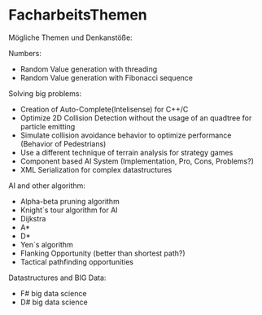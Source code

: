FacharbeitsThemen
=================

Mögliche Themen und Denkanstöße:

Numbers:
- Random Value generation with threading
- Random Value generation with Fibonacci sequence

Solving big problems:
- Creation of Auto-Complete(Intelisense) for C++/C
- Optimize 2D Collision Detection without the usage of an quadtree for particle emitting
- Simulate collision avoidance behavior to optimize performance (Behavior of Pedestrians)
- Use a different technique of terrain analysis for strategy games
- Component based AI System (Implementation, Pro, Cons, Problems?)
- XML Serialization for complex datastructures

AI and other algorithm:
- Alpha-beta pruning algorithm 
- Knight´s tour algorithm for AI
- Dijkstra
- A*
- D*
- Yen´s algorithm
- Flanking Opportunity (better than shortest path?)
- Tactical pathfinding opportunities


Datastructures and BIG Data:
- F# big data science
- D# big data science
